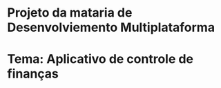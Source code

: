 # Projeto da mataria de Desenvolviemento Multiplataforma 
# Tema: Aplicativo de controle de finanças
